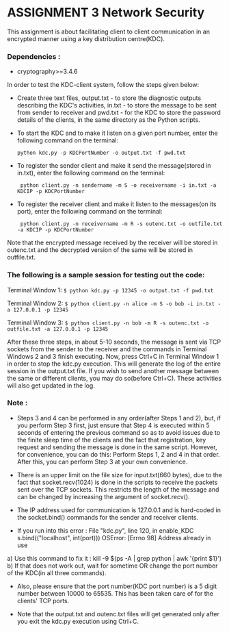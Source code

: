 # ASSIGNMENT 3 Network Security

This assignment is about facilitating client to client communication in an encrypted manner using a key distribution centre(KDC).


### Dependencies :
- cryptography>=3.4.6

In order to test the KDC-client system, follow the steps given below:

- Create three text files, output.txt - to store the diagnostic outputs describing the KDC's activities, in.txt - to store the message to be sent from sender to receiver and pwd.txt - for the KDC to store the password details of the clients, in the same directory as the Python scripts.

- To start the KDC and to make it listen on a given port number, enter the following command on the terminal:
   ```
   python kdc.py -p KDCPortNumber -o output.txt -f pwd.txt
   ```
- To register the sender client and make it send the message(stored in in.txt), enter the following command on the terminal:
  ```
   python client.py -n sendername -m S -o receivername -i in.txt -a KDCIP -p KDCPortNumber
  ```
- To register the receiver client and make it listen to the messages(on its port), enter the following command on the terminal:
  ```
   python client.py -n receivername -m R -s outenc.txt -o outfile.txt -a KDCIP -p KDCPortNumber
  ```
Note that the encrypted message received by the receiver will be stored in outenc.txt and the decrypted version of the same will be stored in outfile.txt.


### The following is a sample session for testing out the code:

Terminal Window 1: ```$ python kdc.py -p 12345 -o output.txt -f pwd.txt```

Terminal Window 2: ```$ python client.py -n alice -m S -o bob -i in.txt -a 127.0.0.1 -p 12345```

Terminal Window 3: ```$ python client.py -n bob -m R -s outenc.txt -o outfile.txt -a 127.0.0.1 -p 12345```

After these three steps, in about 5-10 seconds, the message is sent via TCP sockets from the sender to the receiver and the commands in Terminal Windows 2 and 3 finish executing. Now, press Ctrl+C in Terminal Window 1 in order to stop the kdc.py execution. This will generate the log of the entire session in the output.txt file. If you wish to send another message between the same or different clients, you may do so(before Ctrl+C). These activities will also get updated in the log.


### Note : 

- Steps 3 and 4 can be performed in any order(after Steps 1 and 2), but, if you perform Step 3 first, just ensure that Step 4 is executed within 5 seconds of entering the previous command so as to avoid issues due to the finite sleep time of the clients and the fact that registration, key request and sending the message is done in the same script. However, for convenience, you can do this: Perform Steps 1, 2 and 4 in that order. After this, you can perform Step 3 at your own convenience. 

- There is an upper limit on the file size for input.txt(660 bytes), due to the fact that socket.recv(1024) is done in the scripts to receive the packets sent over the TCP sockets. This restricts the length of the message and can be changed by increasing the argument of socket.recv().

- The IP address used for communication is 127.0.0.1 and is hard-coded in the socket.bind() commands for the sender and receiver clients.

- If you run into this error : 
File "kdc.py", line 120, in enable_KDC
    s.bind(("localhost", int(port))) 
OSError: [Errno 98] Address already in use

a) Use this command to fix it : kill -9 $(ps -A | grep python | awk '{print $1}')
b) If that does not work out, wait for sometime OR change the port number of the KDC(in all three commands).

- Also, please ensure that the port number(KDC port number) is a 5 digit number between 10000 to 65535. This has been taken care of for the clients' TCP ports.

- Note that the output.txt and outenc.txt files will get generated only after you exit the kdc.py execution using Ctrl+C.
